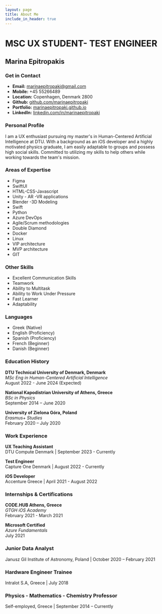 ```yaml
---
layout: page
title: About Me
include_in_header: true
---
```


# MSC UX STUDENT- TEST ENGINEER

## Marina Epitropakis

### Get in Contact

- **Email:** marinaepitropaki@gmail.com
- **Mobile:** +45 55266489
- **Location:** Copenhagen, Denmark 2800
- **Github:** [github.com/marinaepitropaki](https://github.com/marinaepitropaki)
- **Portfolio:** [marinaepitropaki.github.io](https://marinaepitropaki.github.io)
- **LinkedIn:** [linkedin.com/in/marinaepitropaki](https://linkedin.com/in/marinaepitropaki)

### Personal Profile

I am a UX enthusiast pursuing my master's in Human-Centered Artificial Intelligence at DTU. With a background as an iOS developer and a highly motivated physics graduate, I am easily adaptable to groups and possess high social skills. Committed to utilizing my skills to help others while working towards the team's mission.

### Areas of Expertise

- Figma
- SwiftUI
- HTML-CSS-Javascript
- Unity - AR -VR applications
- Blender -3D Modeling
- Swift
- Python
- Azure DevOps
- Agile/Scrum methodologies
- Double Diamond
- Docker
- Linux
- VIP architecture
- MVP architecture
- GIT

### Other Skills

- Excellent Communication Skills
- Teamwork
- Ability to Multitask
- Ability to Work Under Pressure
- Fast Learner
- Adaptability

### Languages

- Greek (Native)
- English (Proficiency)
- Spanish (Proficiency)
- French (Beginner)
- Danish (Beginner)

### Education History

**DTU Technical University of Denmark, Denmark**  
*MSc Eng in Human-Centered Artificial Intelligence*  
August 2022 - June 2024 (Expected)

**National Kapodistrian University of Athens, Greece**  
*BSc in Physics*  
September 2014 – June 2020

**University of Zielona Góra, Poland**  
*Erasmus+ Studies*  
February 2020 – July 2020

### Work Experience

**UX Teaching Assistant**  
DTU Compute Denmark | September 2023 - Currently

**Test Engineer**  
Capture One Denmark | August 2022 - Currently

**iOS Developer**  
Accenture Greece | April 2021 - August 2022

### Internships & Certifications

**CODE.HUB Athens, Greece**  
*GTGH iOS Academy*  
February 2021 - March 2021

**Microsoft Certified**  
*Azure Fundamentals*  
July 2021

### Junior Data Analyst  
Janusz Gil Institute of Astronomy, Poland | October 2020 – February 2021

### Hardware Engineer Trainee  
Intralot S.A, Greece | July 2018

### Physics - Mathematics - Chemistry Professor  
Self-employed, Greece | September 2014 – Currently
